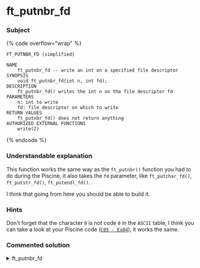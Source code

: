 # ft\_putnbr\_fd

### Subject

{% code overflow="wrap" %}
```
FT_PUTNBR_FD (simplified)

NAME
    ft_putnbr_fd -- write an int on a specified file descriptor
SYNOPSIS
    void ft_putnbr_fd(int n, int fd);
DESCRIPTION
    ft_putnbr_fd() writes the int n on the file descriptor fd
PARAMETERS
    n: int to write
    fd: file descriptor on which to write
RETURN VALUES
    ft_putnbr_fd() does not return anything
AUTHORIZED EXTERNAL FUNCTIONS
    write(2)
```
{% endcode %}

### Understandable explanation

This function works the same way as the `ft_putnbr()` function you had to do during the Piscine, it also takes the `fd` parameter, like `ft_putchar_fd()`, `ft_putstr_fd()`, `ft_putendl_fd()`.

I think that going from here you should be able to build it.

### Hints

Don't forget that the character `0` is not code `0` in the `ASCII` table, I think you can take a look at your Piscine code ([`C05 - Ex04`](https://github.com/Laendrun/piscine42/blob/main/c04/ex02/ft_putnbr.c)), it works the same.

### Commented solution

<details>

<summary>ft_putnbr_fd</summary>

{% code title="ft_putnbr_fd.c" overflow="wrap" lineNumbers="true" %}
```clike
#include "libft.h"

void    ft_putnbr_fd(int n, int fd)
{
    /* this checks for INT_MIN as INT_MAX is not 
     * just INT_MIN * -1, so if we have INT_MIN, we can
     * directly write it out
     */
    if (n == -2147483648)
        write(fd, "-2147483648", 11);
    /* if the number is less than 0, we have to write a '-'
     * followed by the number, so we write the '-'
     * then we multiply the number by -1 to make it positive
     * and we call the ft_putnbr_fd function with the positive
     * number
     */
    else if (n < 0)
    {
        write(fd, "-", 1);
        n = -n;
        ft_putnbr_fd(n, fd);
    }
    else
    {
        /* here the number will be positive
         * the first thing we have to do is transform the 
         * number into each of its digit
         * we do that by calling the function again with the
         * number / 10, that removes one digit from the end 
         * of it since its an integer division
         * once we have done that, we can call the function
         * with the number % 10 to get the remainder of the 
         * itneger division, that way we get each digit.
         * if the number we send to the function is still greater
         * than zero, we make the same thing, call the function
         * with the number divided by 10, then again with 
         * with the number modulo 10
         */
        if (n > 9)
        {
            ft_putnbr_fd(n / 10, fd);
            ft_putnbr_fd(n % 10, fd);
        }
        else
        {
            /* if we get here, this means n is only one digit
             * when n is only one digit, we can convert it to 
             * its corresponding character in the ASCII table
             * and write it.
             * as for the other functions, we set the first
             * parameter of the write function to fd
             */
            digit = n + 48;
            write(fd, &digit, 1);
        }
    }
}
```
{% endcode %}

</details>
